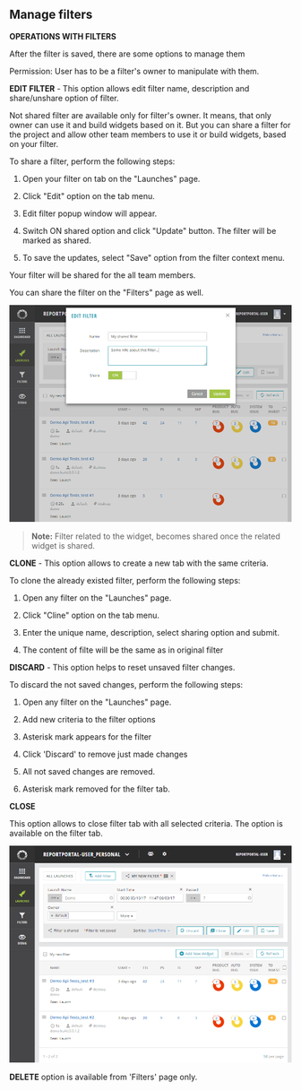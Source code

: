 ## Manage filters

**OPERATIONS WITH FILTERS**

After the filter is saved, there are some options to manage them

Permission: User has to be a filter's owner to manipulate with them.

**EDIT FILTER** -
This option allows edit filter name, description and share/unshare option of filter.

Not shared filter are available only for filter's owner. It means, that only owner can use it and build widgets based on it.
But you can share a filter for the project and allow other team members to use it or build widgets, based on your filter.

To share a filter, perform the following steps:

1. Open your filter on tab on the "Launches" page.

2. Click "Edit" option on the tab menu.

3. Edit filter popup window will appear.

4. Switch ON shared option and click "Update" button. The filter will be marked as shared.

5. To save the updates, select "Save" option from the filter context menu.

Your filter will be shared for the all team members.

You can share the filter on the "Filters" page as well.

[ ![Image](Images/userGuide/filteringLaunches/shareFilter.png) ](https://youtu.be/8vw-nr6FSwI)

>**Note:** Filter related to the widget, becomes shared once the related widget is shared.

**CLONE** -
This option allows to create a new tab with the same criteria.

To clone the already existed filter, perform the following steps:

1. Open any filter on the "Launches" page.

2. Click "Cline" option on the tab menu.

3. Enter the unique name, description, select sharing option and submit.

4. The content of filte will be the same as in original filter

**DISCARD** -
This option helps to reset unsaved filter changes.

To discard the not saved changes, perform the following steps:

1. Open any filter on the "Launches" page.

2. Add new criteria to the filter options

3. Asterisk mark appears for the filter

4. Click 'Discard' to remove just made changes

5. All not saved changes are removed. 

6. Asterisk mark removed for the filter tab.

**CLOSE**

This option allows to close filter tab with all selected criteria. The option is available on the filter tab.

[ ![Image](Images/userGuide/filteringLaunches/manageFilters.png) ](https://youtu.be/FKWL3-jTVWs)

**DELETE** option is available from 'Filters' page only.
